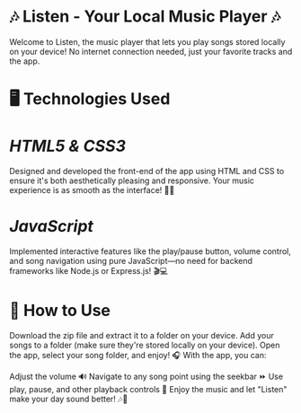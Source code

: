 # 🎶 Listen - Your Local Music Player 🎶
Welcome to Listen, the music player that lets you play songs stored locally on your device! No internet connection needed, just your favorite tracks and the app.

# 🖥️ Technologies Used
# *HTML5 & CSS3*

Designed and developed the front-end of the app using HTML and CSS to ensure it's both aesthetically pleasing and responsive. Your music experience is as smooth as the interface! 🎨✨

# *JavaScript*

Implemented interactive features like the play/pause button, volume control, and song navigation using pure JavaScript—no need for backend frameworks like Node.js or Express.js! 🎬💻

# 🚀 How to Use
Download the zip file and extract it to a folder on your device.
Add your songs to a folder (make sure they're stored locally on your device).
Open the app, select your song folder, and enjoy! 🎧
With the app, you can:

Adjust the volume 🔊
Navigate to any song point using the seekbar ⏩
Use play, pause, and other playback controls 🔁
Enjoy the music and let "Listen" make your day sound better! 🎶🌟

